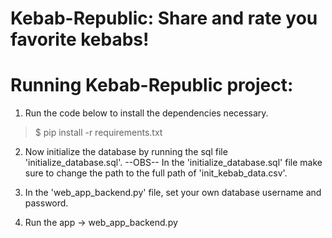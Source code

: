 # Kebab-Republic: Share and rate you favorite kebabs!

# Running Kebab-Republic project:

1. Run the code below to install the dependencies necessary.
>$ pip install -r requirements.txt

2. Now initialize the database by running the sql file 'initialize_database.sql'.
--OBS-- In the 'initialize_database.sql' file make sure to change the path to the full path of 'init_kebab_data.csv'.

3. In the 'web_app_backend.py' file, set your own database username and password.

4. Run the app -> web_app_backend.py
